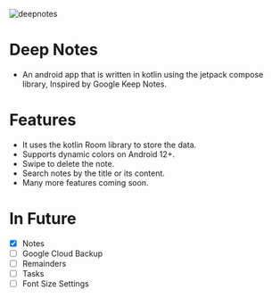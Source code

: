 ![deepnotes](https://github.com/user-attachments/assets/1c85d51c-2d2f-4fc3-9961-fa9881057021)

# Deep Notes
- An android app that is written in kotlin using the jetpack compose library, Inspired by Google Keep Notes.

# Features
- It uses the kotlin Room library to store the data.
- Supports dynamic colors on Android 12+.
- Swipe to delete the note.
- Search notes by the title or its content.
- Many more features coming soon.

# In Future
- [x] Notes
- [ ] Google Cloud Backup
- [ ] Remainders
- [ ] Tasks
- [ ] Font Size Settings
